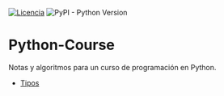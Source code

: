 [![Licencia](https://img.shields.io/badge/license-MIT-blue.svg)](http://kmonsoor.mit-license.org/) ![PyPI - Python Version](https://img.shields.io/pypi/pyversions/matplotlib)


# Python-Course
Notas y algoritmos para un curso de programación en Python.


* [Tipos]()
